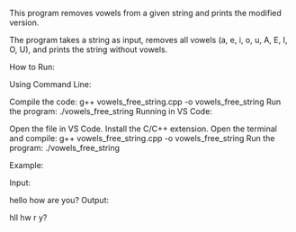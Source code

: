 This program removes vowels from a given string and prints the modified version.

The program takes a string as input, removes all vowels (a, e, i, o, u, A, E, I, O, U), and prints the string without vowels.

How to Run:

Using Command Line:

Compile the code:
g++ vowels_free_string.cpp -o vowels_free_string
Run the program:
./vowels_free_string
Running in VS Code:

Open the file in VS Code.
Install the C/C++ extension.
Open the terminal and compile:
g++ vowels_free_string.cpp -o vowels_free_string
Run the program:
./vowels_free_string

Example:

Input:

hello how are you?
Output:

hll hw r y?
